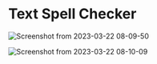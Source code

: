 # Text Spell Checker
![Screenshot from 2023-03-22 08-09-50](https://user-images.githubusercontent.com/116060493/226802574-23ca3007-99dc-46d0-82be-4ba635cdd93b.png)

![Screenshot from 2023-03-22 08-10-09](https://user-images.githubusercontent.com/116060493/226802585-5e40f739-4b53-44cd-a3cc-7370766b3330.png)
